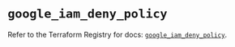 # `google_iam_deny_policy`

Refer to the Terraform Registry for docs: [`google_iam_deny_policy`](https://registry.terraform.io/providers/hashicorp/google-beta/5.35.0/docs/resources/google_iam_deny_policy).
